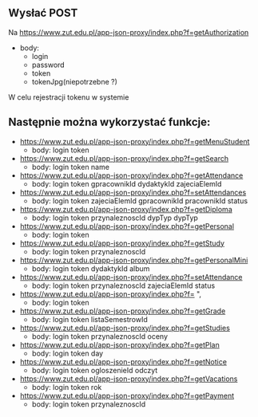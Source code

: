 
## Wysłać POST
Na https://www.zut.edu.pl/app-json-proxy/index.php?f=getAuthorization

- body:
    - login
    - password
    - token
    - tokenJpg(niepotrzebne ?)

W celu rejestracji tokenu w systemie

## Następnie można wykorzystać funkcje:

- https://www.zut.edu.pl/app-json-proxy/index.php?f=getMenuStudent
    - body:
        login
        token
- https://www.zut.edu.pl/app-json-proxy/index.php?f=getSearch
    - body:
        login
        token
        name
- https://www.zut.edu.pl/app-json-proxy/index.php?f=getAttendance
    - body:
        login
        token
        gpracownikId
        dydaktykId
        zajeciaElemId
- https://www.zut.edu.pl/app-json-proxy/index.php?f=setAttendances
    - body:
        login
        token
        zajeciaElemId
        gpracownikId
        pracownikId
        status
- https://www.zut.edu.pl/app-json-proxy/index.php?f=getDiploma
    - body:
        login
        token
        przynaleznoscId
        dypTyp
        dypTyp
- https://www.zut.edu.pl/app-json-proxy/index.php?f=getPersonal
    - body:
        login
        token
- https://www.zut.edu.pl/app-json-proxy/index.php?f=getStudy
    - body:
        login
        token
        przynaleznoscId
- https://www.zut.edu.pl/app-json-proxy/index.php?f=getPersonalMini
    - body:
        login
        token
        dydaktykId
        album
- https://www.zut.edu.pl/app-json-proxy/index.php?f=setAttendance
    - body:
        login
        token
        przynaleznoscId
        zajeciaElemId
        status
- https://www.zut.edu.pl/app-json-proxy/index.php?f=    ",
    - body:
        login
        token
- https://www.zut.edu.pl/app-json-proxy/index.php?f=getGrade
    - body:
        login
        token
        listaSemestrowId
- https://www.zut.edu.pl/app-json-proxy/index.php?f=getStudies
    - body:
        login
        token
        przynaleznoscId
        oceny
- https://www.zut.edu.pl/app-json-proxy/index.php?f=getPlan
    - body:
        login
        token
        day
- https://www.zut.edu.pl/app-json-proxy/index.php?f=getNotice
    - body:
        login
        token
        ogloszenieId
        odczyt
- https://www.zut.edu.pl/app-json-proxy/index.php?f=getVacations
    - body:
        login
        token
        rok
- https://www.zut.edu.pl/app-json-proxy/index.php?f=getPayment
    - body:
        login
        token
        przynaleznoscId
